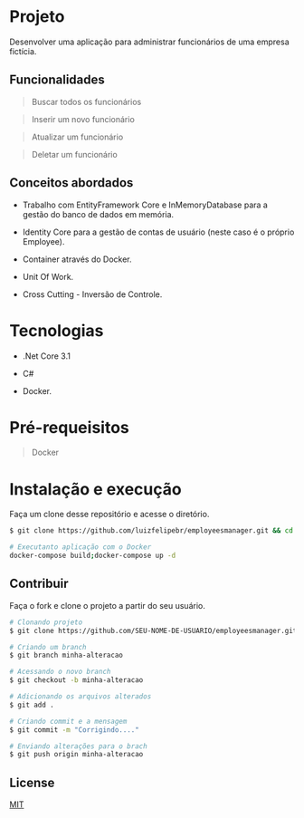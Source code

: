 ﻿# Projeto

Desenvolver uma aplicação para administrar funcionários de uma empresa fictícia.

## Funcionalidades

>Buscar todos os funcionários

>Inserir um novo funcionário

>Atualizar um funcionário

>Deletar um funcionário


## Conceitos abordados

<ul>
<li>
<p>Trabalho com EntityFramework Core e InMemoryDatabase para a gestão do banco de dados em memória.</p>
</li>
<li>
<p>Identity Core para a gestão de contas de usuário (neste caso é o próprio Employee).</p>
</li>
<li>
<p>Container através do Docker.</p>
</li>
<li>
<p>Unit Of Work.</p>
</li>
<li>
<p>Cross Cutting - Inversão de Controle.</p>
</li>
</ul>


# Tecnologias

<ul>
<li>
<p>.Net Core 3.1</p>
</li>
<li>
<p>C#</p>
</li>
<li>
<p>Docker.</p>
</li>
</ul>


# Pré-requeisitos

>Docker

# Instalação e execução
Faça um clone desse repositório e acesse o diretório.

```bash
$ git clone https://github.com/luizfelipebr/employeesmanager.git && cd employeesmanager
```
```bash
# Executanto aplicação com o Docker
docker-compose build;docker-compose up -d
```

## Contribuir
Faça o fork e clone o projeto a partir do seu usuário.

```bash
# Clonando projeto
$ git clone https://github.com/SEU-NOME-DE-USUARIO/employeesmanager.git

# Criando um branch
$ git branch minha-alteracao

# Acessando o novo branch
$ git checkout -b minha-alteracao

# Adicionando os arquivos alterados
$ git add .

# Criando commit e a mensagem
$ git commit -m "Corrigindo...."

# Enviando alterações para o brach
$ git push origin minha-alteracao
```

## License
[MIT](https://choosealicense.com/licenses/mit/)